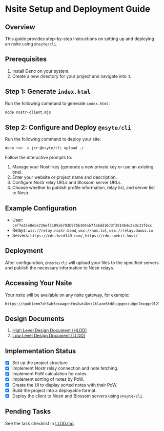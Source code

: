 # Nsite Setup and Deployment Guide

## Overview
This guide provides step-by-step instructions on setting up and deploying an nsite using `@nsyte/cli`.

## Prerequisites
1. Install Deno on your system.
2. Create a new directory for your project and navigate into it.

## Step 1: Generate `index.html`
Run the following command to generate `index.html`:
```bash
node nostr-client.mjs
```

## Step 2: Configure and Deploy `@nsyte/cli`
Run the following command to deploy your site:
```bash
deno run -A jsr:@nsyte/cli upload ./
```
Follow the interactive prompts to:
1. Manage your Nostr key (generate a new private key or use an existing one).
2. Enter your website or project name and description.
3. Configure Nostr relay URLs and Blossom server URLs.
4. Choose whether to publish profile information, relay list, and server list to Nostr.

## Example Configuration
- User: `cef7e35e8eba726ef5189a6703b975b304ab7fa6dd16d3f381464c2e3c33f6cc`
- Relays: `wss://relay.nostr.band`, `wss://nos.lol`, `wss://relay.damus.io`
- Servers: `https://cdn.hzrd149.com/`, `https://cdn.sovbit.host/`

## Deployment
After configuration, `@nsyte/cli` will upload your files to the specified servers and publish the necessary information to Nostr relays.

## Accessing Your Nsite
Your nsite will be available on any nsite gateway, for example:
```
https://npub1emm7xh5whfexaagcnfns8wt4kvz2klaxm5td8uupgexzu0pn7mxqqc9l2l.nsite.lol/
```

## Design Documents
1. [High Level Design Document (HLDD)](HLDD.md)
2. [Low Level Design Document (LLDD)](LLDD.md)

## Implementation Status
- [x] Set up the project structure.
- [x] Implement Nostr relay connection and note fetching.
- [x] Implement PoW calculation for notes.
- [x] Implement sorting of notes by PoW.
- [x] Create the UI to display sorted notes with their PoW.
- [x] Build the project into a deployable format.
- [x] Deploy the client to Nostr and Blossom servers using `@nsyte/cli`.

## Pending Tasks
See the task checklist in [LLDD.md](LLDD.md).